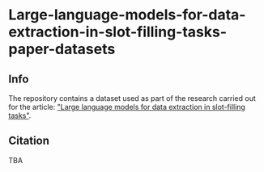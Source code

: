 # Large-language-models-for-data-extraction-in-slot-filling-tasks-paper-datasets
## Info
The repository contains a dataset used as part of the research carried out for the article: ["Large language models for data extraction in slot-filling tasks"]().
## Citation
TBA
